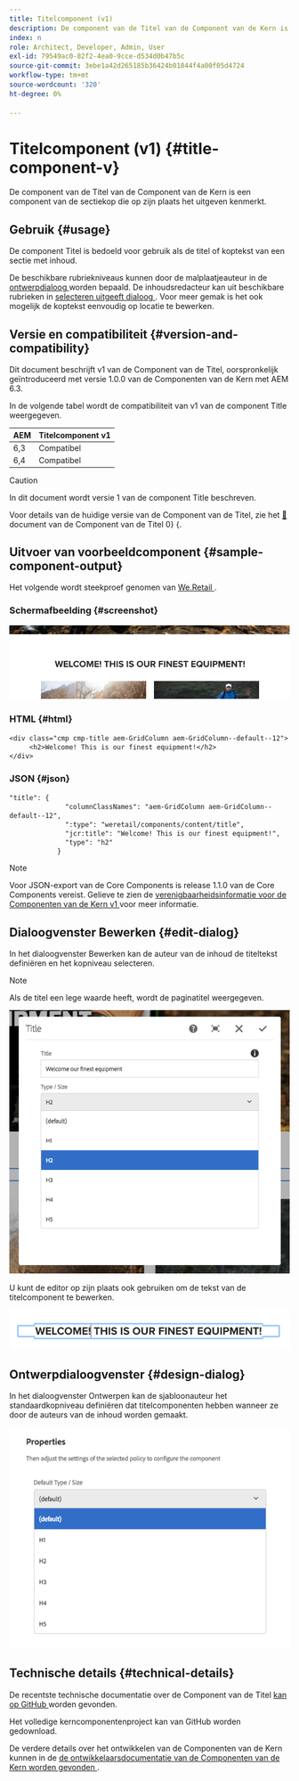 ```yaml
---
title: Titelcomponent (v1)
description: De component van de Titel van de Component van de Kern is een component van de sectiekop die op zijn plaats het uitgeven kenmerkt.
index: n
role: Architect, Developer, Admin, User
exl-id: 79549ac0-82f2-4ea0-9cce-d534d0b47b5c
source-git-commit: 3ebe1a42d265185b36424b01844f4a00f05d4724
workflow-type: tm+mt
source-wordcount: '320'
ht-degree: 0%

---
```


# Titelcomponent (v1) {#title-component-v}

De component van de Titel van de Component van de Kern is een component van de sectiekop die op zijn plaats het uitgeven kenmerkt.

## Gebruik {#usage}

De component Titel is bedoeld voor gebruik als de titel of koptekst van een sectie met inhoud.

De beschikbare rubriekniveaus kunnen door de malplaatjeauteur in de [ ontwerpdialoog ](#design-dialog) worden bepaald. De inhoudsredacteur kan uit beschikbare rubrieken in [ selecteren uitgeeft dialoog ](#edit-dialog). Voor meer gemak is het ook mogelijk de koptekst eenvoudig op locatie te bewerken.

## Versie en compatibiliteit {#version-and-compatibility}

Dit document beschrijft v1 van de Component van de Titel, oorspronkelijk geïntroduceerd met versie 1.0.0 van de Componenten van de Kern met AEM 6.3.

In de volgende tabel wordt de compatibiliteit van v1 van de component Title weergegeven.

| AEM | Titelcomponent v1 |
|--- |--- |
| 6,3 | Compatibel |
| 6,4 | Compatibel |

>[!CAUTION]
>
>In dit document wordt versie 1 van de component Title beschreven.
>
>Voor details van de huidige versie van de Component van de Titel, zie het [&#128279;](/help/components/title.md) document van de Component van de Titel 0&rbrace; &lbrace;.

## Uitvoer van voorbeeldcomponent {#sample-component-output}

Het volgende wordt steekproef genomen van [ We.Retail ](https://helpx.adobe.com/experience-manager/6-4/sites/developing/using/we-retail.html).

### Schermafbeelding {#screenshot}

![](/help/assets/chlimage_1-36.png)

### HTML {#html}

```
<div class="cmp cmp-title aem-GridColumn aem-GridColumn--default--12">
     <h2>Welcome! This is our finest equipment!</h2>
</div>
```

### JSON {#json}

```
"title": {
              "columnClassNames": "aem-GridColumn aem-GridColumn--default--12",
              ":type": "weretail/components/content/title",
              "jcr:title": "Welcome! This is our finest equipment!",
              "type": "h2"
            }
```

>[!NOTE]
>
>Voor JSON-export van de Core Components is release 1.1.0 van de Core Components vereist. Gelieve te zien de [ verenigbaarheidsinformatie voor de Componenten van de Kern v1 ](/help/versions.md) voor meer informatie.

## Dialoogvenster Bewerken {#edit-dialog}

In het dialoogvenster Bewerken kan de auteur van de inhoud de titeltekst definiëren en het kopniveau selecteren.

>[!NOTE]
>
>Als de titel een lege waarde heeft, wordt de paginatitel weergegeven.

![](/help/assets/chlimage_1-91.png)

U kunt de editor op zijn plaats ook gebruiken om de tekst van de titelcomponent te bewerken.

![](/help/assets/chlimage_1-37.png)

## Ontwerpdialoogvenster {#design-dialog}

In het dialoogvenster Ontwerpen kan de sjabloonauteur het standaardkopniveau definiëren dat titelcomponenten hebben wanneer ze door de auteurs van de inhoud worden gemaakt.

![](/help/assets/chlimage_1-92.png)

## Technische details {#technical-details}

De recentste technische documentatie over de Component van de Titel [ kan op GitHub ](https://github.com/adobe/aem-core-wcm-components/tree/master/content/src/content/jcr_root/apps/core/wcm/components/title/v1/title) worden gevonden.

Het volledige kerncomponentenproject kan van GitHub worden gedownload.

De verdere details over het ontwikkelen van de Componenten van de Kern kunnen in de [ de ontwikkelaarsdocumentatie van de Componenten van de Kern worden gevonden ](/help/developing/overview.md).

